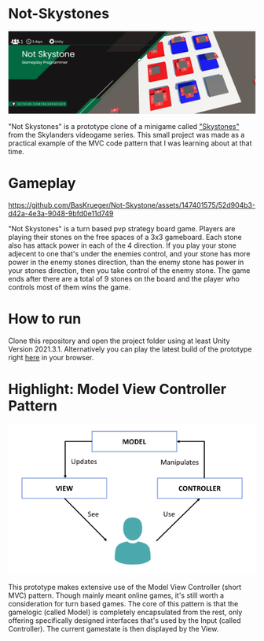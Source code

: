 # Not-Skystones
<p align="center">
    <img src="readme/Banner.PNG" alt="Not Skystone Banner"><br>
</p>

"Not Skystones" is a prototype clone of a minigame called ["Skystones"](https://skylanders.fandom.com/wiki/Skystones) from the Skylanders videogame series. This small project was made as a practical example of the MVC code pattern that I was learning about at that time.

# Gameplay
https://github.com/BasKrueger/Not-Skystone/assets/147401575/52d904b3-d42a-4e3a-9048-9bfd0e11d749

"Not Skystones" is a turn based pvp strategy board game. Players are playing their stones on the free spaces of a 3x3 gameboard. Each stone also has attack power in each of the 4 direction. If you play your stone adjecent to one that's under the enemies control, and your stone has more power in the enemy stones direction, than the enemy stone has power in your stones direction, then you take control of the enemy stone. The game ends after there are a total of 9 stones on the board and the player who controls most of them wins the game. 

# How to run
Clone this repository and open the project folder using at least Unity Version 2021.3.1. Alternatively you can play the latest build of the prototype right [here](https://suchti0352.itch.io/not-skystones) in your browser.

# Highlight: Model View Controller Pattern
<p align="center">
    <img src="readme/MVC.png" alt="MVC"><br>
</p>
This prototype makes extensive use of the Model View Controller (short MVC) pattern. Though mainly meant online games, it's still worth a consideration for turn based games. The core of this pattern is that the gamelogic (called Model) is completely encapsulated from the rest, only offering specifically designed interfaces that's used by the Input (called Controller). The current gamestate is then displayed by the View.
